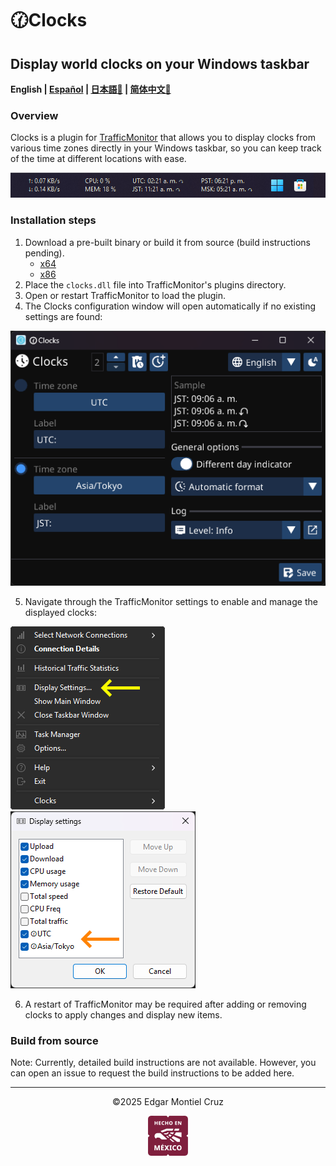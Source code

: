 # 🕜Clocks

## Display world clocks on your Windows taskbar

**English | [Español](./README_es.md) | [日本語🤖](./README_ja.md) | [简体中文🤖](./README_zh-CN.md)**

### Overview

Clocks is a plugin for [TrafficMonitor](https://github.com/zhongyang219/TrafficMonitor) that allows you to display clocks from various time zones directly in your Windows taskbar, so you can keep track of the time at different locations with ease.

![](images/taskbar-sample.png)

### Installation steps

1. Download a pre-built binary or build it from source (build instructions pending).
    - [x64](https://github.com/Yzen90/clocks/releases/latest/download/clocks-x64.zip)
    - [x86](https://github.com/Yzen90/clocks/releases/latest/download/clocks-x86.zip)
2. Place the `clocks.dll` file into TrafficMonitor's plugins directory.
3. Open or restart TrafficMonitor to load the plugin.
4. The Clocks configuration window will open automatically if no existing settings are found:

![](images/config-en.png)

5. Navigate through the TrafficMonitor settings to enable and manage the displayed clocks:

![](images/traffic-monittor-display-settings-en.png) ![](images/traffic-monittor-display-settings-items-en.png)

6. A restart of TrafficMonitor may be required after adding or removing clocks to apply changes and display new items.

### Build from source

Note: Currently, detailed build instructions are not available. However, you can open an issue to request the build instructions to be added here.

---
<center>
©2025 Edgar Montiel Cruz

![](images/hecho-en-mexico.png)
</center>
